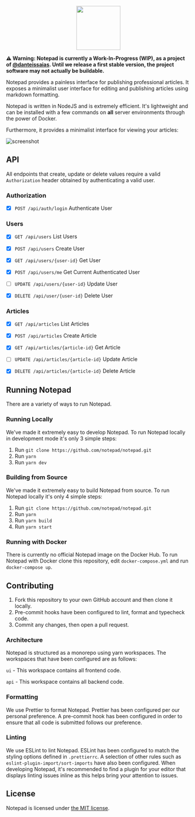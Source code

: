 <p align="center">
  <img src="https://i.imgur.com/yduVWCu.png" height="120" />
</p>

**⚠️ Warning: Notepad is currently a Work-In-Progress (WIP), as a project of [@danteissaias](https://github.com/danteissaias). Until we release a first stable version, the project software may not actually be buildable.**

Notepad provides a painless interface for publishing professional articles. It exposes a minimalist user interface for editing and publishing articles using markdown formatting.

Notepad is written in NodeJS and is extremely efficient. It's lightweight and can be installed with a few commands on **all** server environments through the power of Docker.

Furthermore, it provides a minimalist interface for viewing your articles:

![screenshot](https://i.imgur.com/VdghQLF.png)

## API

All endpoints that create, update or delete values require a valid `Authorization` header obtained by authenticating a valid user.

### Authorization

- [x] `POST /api/auth/login` Authenticate User

### Users

- [x] `GET /api/users` List Users

- [x] `POST /api/users` Create User

- [x] `GET /api/users/{user-id}` Get User

- [x] `POST /api/users/me` Get Current Authenticated User

- [ ] `UPDATE /api/users/{user-id}` Update User

- [x] `DELETE /api/user/{user-id}` Delete User

### Articles

- [x] `GET /api/articles` List Articles

- [x] `POST /api/articles` Create Article

- [x] `GET /api/articles/{article-id}` Get Article

- [ ] `UPDATE /api/articles/{article-id}` Update Article

- [x] `DELETE /api/articles/{article-id}` Delete Article

## Running Notepad

There are a variety of ways to run Notepad.

### Running Locally

We've made it extremely easy to develop Notepad. To run Notepad locally in development mode it's only 3 simple steps:

1. Run `git clone https://github.com/notepad/notepad.git`
2. Run `yarn`
3. Run `yarn dev`

### Building from Source

We've made it extremely easy to build Notepad from source. To run Notepad locally it's only 4 simple steps:

1. Run `git clone https://github.com/notepad/notepad.git`
2. Run `yarn`
3. Run `yarn build`
4. Run `yarn start`

### Running with Docker

There is currently no official Notepad image on the Docker Hub. To run Notepad with Docker clone this repository, edit `docker-compose.yml` and run `docker-compose up`.

## Contributing

1. Fork this repository to your own GitHub account and then clone it locally.
2. Pre-commit hooks have been configured to lint, format and typecheck code.
3. Commit any changes, then open a pull request.

### Architecture

Notepad is structured as a monorepo using yarn workspaces. The workspaces that have been configured are as follows:

`ui` - This workspace contains all frontend code.

`api` - This workspace contains all backend code.

### Formatting

We use Prettier to format Notepad. Prettier has been configured per our personal preference. A pre-commit hook has been configured in order to ensure that all code is submitted follows our preference.

### Linting

We use ESLint to lint Notepad. ESLint has been configured to match the styling options defined in `.prettierrc`. A selection of other rules such as `eslint-plugin-import/sort-imports` have also been configured. When developing Notepad, it's recommended to find a plugin for your editor that displays linting issues inline as this helps bring your attention to issues.

## License

Notepad is licensed under [the MIT license](LICENSE.md).

[i12]: https://github.com/notepad/notepad/issues/12
